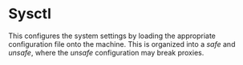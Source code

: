 # Sysctl
This configures the system settings by loading the appropriate configuration file onto the machine. This is organized into a *safe* and *unsafe*, where the *unsafe* configuration may break proxies.